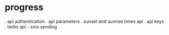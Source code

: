 # progress
. api authentication
. api parameters
. sunset and sunrise times api
. api keys
. twilio api - sms sending
